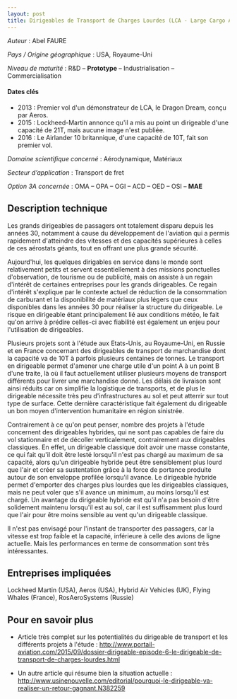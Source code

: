 ```yaml
---
layout: post
title: Dirigeables de Transport de Charges Lourdes (LCA - Large Cargo Airships)
---
```


_Auteur_ : Abel FAURE

_Pays / Origine géographique_ : USA, Royaume-Uni


_Niveau de maturité_ : R&D – **Prototype** – Industrialisation – Commercialisation


#### Dates clés
+ 2013 : Premier vol d'un démonstrateur de LCA, le Dragon Dream, conçu par Aeros.
+ 2015 : Lockheed-Martin annonce qu'il a mis au point un dirigeable d'une capacité de 21T, mais aucune image n'est publiée.
+ 2016 : Le Airlander 10 britannique, d'une capacité de 10T, fait son premier vol.


_Domaine scientifique concerné_ : Aérodynamique, Matériaux

_Secteur d’application_ : Transport de fret


_Option 3A concernée_ : OMA – OPA – OGI – ACD – OED – OSI – **MAE** 

## Description technique
Les grands dirigeables de passagers ont totalement disparu depuis les années 30, notamment à cause du développement de l'aviation qui a permis rapidement d'atteindre des vitesses et des capacités supérieures à celles de ces aérostats géants, tout en offrant une plus grande sécurité.

Aujourd'hui, les quelques dirigables en service dans le monde sont relativement petits et servent essentiellement à des missions ponctuelles d'observation, de tourisme ou de publicité, mais on assiste à un regain d'intérêt de certaines entreprises pour les grands dirigeables. Ce regain d'intérêt s'explique par le contexte actuel de réduction de la consommation de carburant et la disponibilité de matériaux plus légers que ceux disponibles dans les années 30 pour réaliser la structure du dirigeable. Le risque en dirigeable étant principalement lié aux conditions météo, le fait qu'on arrive à prédire celles-ci avec fiabilité est également un enjeu pour l'utilisation de dirigeables.

Plusieurs projets sont à l'étude aux Etats-Unis, au Royaume-Uni, en Russie et en France concernant des dirigeables de transport de marchandise dont la capacité va de 10T à parfois plusieurs centaines de tonnes. Le transport en dirigeable permet d'amener une charge utile d'un point A à un point B d'une traite, là où il faut actuellement utiliser  plusieurs moyens de transport différents pour livrer une marchandise donné. Les délais de livraison sont ainsi réduits car on simplifie la logistique de transports, et de plus le dirigeable nécessite très peu d'infrastructures au sol et peut atterrir sur tout type de surface. Cette dernière caractéristique fait également du dirigeable un bon moyen d'intervention humanitaire en région sinistrée.

Contrairement à ce qu'on peut penser, nombre des projets à l'étude concernent des dirigeables hybrides, qui ne sont pas capables de faire du vol stationnaire et de décoller verticalement, contrairement aux dirigeables classiques. En effet, un dirigeable classique doit avoir une masse constante, ce qui fait qu'il doit être lesté lorsqu'il n'est pas chargé au maximum de sa capacité, alors qu'un dirigeable hybride peut être sensiblement plus lourd que l'air et créer sa sustentation grâce à la force de portance produite autour de son enveloppe profilée lorsqu'il avance. Le dirigeable hybride permet d'emporter des charges plus lourdes que les dirigeables classiques, mais ne peut voler que s'il avance un minimum, au moins lorsqu'il est chargé. Un avantage du dirigeable hybride est qu'il n'a pas besoin d'être solidement maintenu lorsqu'il est au sol, car il est suffisamment plus lourd que l'air pour être moins sensible au vent qu'un dirigeable classique.

Il n'est pas envisagé pour l'instant de transporter des passagers, car la vitesse est trop faible et la capacité, inférieure à celle des avions de ligne actuelle. Mais les performances en terme de consommation sont très intéressantes.

## Entreprises impliquées
Lockheed Martin (USA), Aeros (USA), Hybrid Air Vehicles (UK), Flying Whales (France), RosAeroSystems (Russie)

## Pour en savoir plus

+ Article très complet sur les potentialités du dirigeable de transport et les différents projets à l'étude : <http://www.portail-aviation.com/2015/09/dossier-dirigeable-episode-6-le-dirigeable-de-transport-de-charges-lourdes.html>

+ Un autre article qui résume bien la situation actuelle : <http://www.usinenouvelle.com/editorial/pourquoi-le-dirigeable-va-realiser-un-retour-gagnant.N382259>
